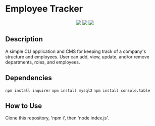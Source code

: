 # Employee Tracker

<p align="center">
    <img src="https://img.shields.io/badge/inquirer-yellow" />
    <img src="https://img.shields.io/badge/nysql2-blue"  />
    <img src="https://img.shields.io/badge/consoletable-orange" />
</p>


## Description
A simple CLI application and CMS for keeping track of a company's structure and employees.  User can add, view, update, and/or remove departments, roles, and employees.

## Dependencies
`npm install inquirer`
`npm install mysql2`
`npm install console.table`

## How to Use
Clone this repository, 'npm i', then 'node index.js'.
##
